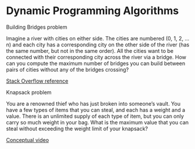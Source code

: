 
# Dynamic Programming Algorithms

Building Bridges problem

Imagine a river with cities on either side. The cities are numbered (0, 1, 2, … n) and each city has a corresponding city on the other side of the river (has the same number, but not in the same order). All the cities want to be connected with their corresponding city across the river via a bridge. How can you compute the maximum number of bridges you can build between pairs of cities without any of the bridges crossing?

[Stack Overflow reference](http://stackoverflow.com/questions/7288585/building-bridges-problem-how-to-apply-longest-increasing-subsequence)

Knapsack problem

You are a renowned thief who has just broken into someone’s vault. You have a few types of items that you can steal, and each has a weight and a value. There is an unlimited supply of each type of item, but you can only carry so much weight in your bag. What is the maximum value that you can steal without exceeding the weight limit of your knapsack?

[Conceptual video](https://www.youtube.com/watch?v=PLJHuErj-Tw)

